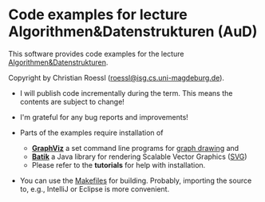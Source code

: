 Code examples for lecture Algorithmen&Datenstrukturen (AuD)
===

This software provides code examples for the lecture [Algorithmen&Datenstrukturen](https://aud.vc.cs.ovgu.de).

Copyright by Christian Roessl (roessl@isg.cs.uni-magdeburg.de).

* I will publish code incrementally during the term. This means the contents are subject to change!

* I'm grateful for any bug reports and improvements!

* Parts of the examples require installation of
    - **[GraphViz]** a set command line programs for [graph drawing] and
    - **[Batik]** a Java library for rendering Scalable Vector Graphics ([SVG])

    * Please refer to the **tutorials** for help with installation.

* You can use the [Makefiles] for building. Probably, importing the source to, e.g., IntelliJ or Eclipse is more
  convenient.

[Makefiles]: http://www.gnu.org/software/make/manual/make.html

[GraphViz]: http://www.graphviz.org/

[Batik]: http://xmlgraphics.apache.org/batik/

[SVG]: http://en.wikipedia.org/wiki/Scalable_Vector_Graphics

[graph drawing]: http://en.wikipedia.org/wiki/Graph_drawing
